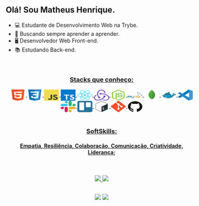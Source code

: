 ## Olá! Sou Matheus Henrique.
- 💻 Estudante de Desenvolvimento Web na Trybe.
- 🔭 Buscando sempre aprender a aprender.
- 🖥 Desenvolvedor Web Front-end.
- 📚 Estudando Back-end.

<div>
  <link rel="stylesheet" href="https://cdn.jsdelivr.net/gh/devicons/devicon@v2.13.0/devicon.min.css">
  <a href="https://github.com/matheushtc">
</div>

<div style="display: inline_block" align="center"><br>
  <h3>Stacks que conheço:</h3>
  <img align="center" alt="ewe-HTML" height="30" width="40" src="https://raw.githubusercontent.com/devicons/devicon/master/icons/html5/html5-original.svg">
  <img align="center" alt="ewe-CSS" height="30" width="40" src="https://raw.githubusercontent.com/devicons/devicon/master/icons/css3/css3-original.svg">
  <img align="center" alt="ewe-Js" height="30" width="40" src="https://raw.githubusercontent.com/devicons/devicon/master/icons/javascript/javascript-original.svg">
  <img align="center" alt="ewe-Ts" height="30" width="40" src="https://raw.githubusercontent.com/devicons/devicon/master/icons/typescript/typescript-original.svg">
  <img align="center" alt="ewe-Canva" height="30" width="40" src="https://raw.githubusercontent.com/devicons/devicon/master/icons/react/react-original.svg">
  <img align="center" alt="ewe-redux" width="40" height="30" src="https://raw.githubusercontent.com/devicons/devicon/master/icons/redux/redux-original.svg"/>
  <img align="center" alt="ewe-node" width="40" height="30" src="https://raw.githubusercontent.com/devicons/devicon/master/icons/nodejs/nodejs-original.svg"/>
  <img align="center" alt="ewe-mysql" width="40" height="30" src="https://raw.githubusercontent.com/devicons/devicon/master/icons/mysql/mysql-original-wordmark.svg"/>
  <img align="center" alt="ewe-mongodb" width="40" height="30" src="https://raw.githubusercontent.com/devicons/devicon/master/icons/mongodb/mongodb-original.svg"/>
  <img align="center" alt="ewe-docker" width="40" height="30" src="https://raw.githubusercontent.com/devicons/devicon/master/icons/docker/docker-original.svg"/>
  <img align="center" alt="ewe-VScode" height="30" width="40" src="https://raw.githubusercontent.com/devicons/devicon/master/icons/vscode/vscode-original.svg">
  <img align="center" alt="ewe-Slack" height="30" width="40" src="https://raw.githubusercontent.com/devicons/devicon/master/icons/slack/slack-original.svg">
  <img align="center" alt="ewe-Trello" height="30" width="40" src="https://raw.githubusercontent.com/devicons/devicon/master/icons/trello/trello-plain.svg">
  <img align="center" alt="ewe-Bash" height="30" width="40" src="https://raw.githubusercontent.com/devicons/devicon/master/icons/bash/bash-original.svg">
  <img align="center" alt="ewe-Git" height="30" width="40" src="https://raw.githubusercontent.com/devicons/devicon/master/icons/git/git-original.svg">
  <img align="center" alt="ewe-GitHub" height="30" width="40" src="https://raw.githubusercontent.com/devicons/devicon/master/icons/github/github-original.svg">
</div>
<div style="display: inline_block" align="center"><br>
  <h3>SoftSkills:</h3>
  <h4>Empatia, Resiliência, Colaboração, Comunicação, Criatividade, Liderança;</h4>
</div>
  <br><br>
<div align="center">
  <img height="150em" src="https://github-readme-stats.vercel.app/api?username=matheushtc&show_icons=true&theme=tokyonight" />
  <img height="150em" src="https://github-readme-stats.vercel.app/api/top-langs/?username=matheushtc&layout=compact&theme=tokyonight" />
</div>

##

<div align="center"> 
  <a href = "mailto:matheushtc75@gmail.com"><img src="https://img.shields.io/badge/-Gmail-%23333?style=for-the-badge&logo=gmail&logoColor=white" target="_blank"></a>
  <a href="https://www.linkedin.com/in/matheushtc" target="_blank"><img src="https://img.shields.io/badge/-LinkedIn-%230077B5?style=for-the-badge&logo=linkedin&logoColor=white" target="_blank"></a> 
</div>
<br><br>
